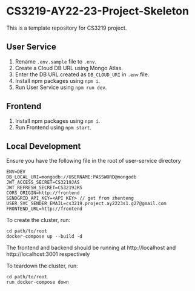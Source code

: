 # CS3219-AY22-23-Project-Skeleton

This is a template repository for CS3219 project.

## User Service
1. Rename `.env.sample` file to `.env`.
2. Create a Cloud DB URL using Mongo Atlas.
3. Enter the DB URL created as `DB_CLOUD_URI` in `.env` file.
4. Install npm packages using `npm i`.
5. Run User Service using `npm run dev`.

## Frontend
1. Install npm packages using `npm i`.
2. Run Frontend using `npm start`.

## Local Development
Ensure you have the following file in the root of user-service directory
    
    ENV=DEV
    DB_LOCAL_URI=mongodb://USERNAME:PASSWORD@mongodb
    JWT_ACCESS_SECRET=CS3219JAS
    JWT_REFRESH_SECRET=CS3219JRS
    CORS_ORIGIN=http://frontend
    SENDGRID_API_KEY=<API KEY> // get from zhenteng
    USER_SVC_SENDER_EMAIL=cs3219.project.ay2223s1.g27@gmail.com
    FRONTEND_URL=http://frontend

To create the cluster, run:

    cd path/to/root
    docker-compose up --build -d

The frontend and backend should be running at http://localhost and http://localhost:3001 respectively

To teardown the cluster, run:

    cd path/to/root
    run docker-compose down